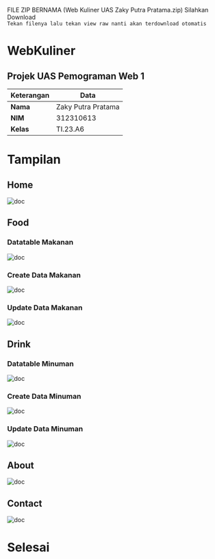 FILE ZIP BERNAMA (Web Kuliner UAS Zaky Putra Pratama.zip) Silahkan Download<br>
`Tekan filenya lalu tekan view raw nanti akan terdownload otomatis`
# WebKuliner
## Projek UAS Pemograman Web 1
| Keterangan | Data                |
| ---------- | ------------------- |
| **Nama**   | Zaky Putra Pratama |
| **NIM**    | 312310613           |
| **Kelas**  | TI.23.A6            |
# Tampilan
## Home
![doc](doc/1.png)
## Food
### Datatable Makanan
![doc](doc/2.png)
### Create Data Makanan
![doc](doc/3.png)
### Update Data Makanan
![doc](doc/4.png)
## Drink
### Datatable Minuman
![doc](doc/5.png)
### Create Data Minuman
![doc](doc/6.png)
### Update Data Minuman
![doc](doc/7.png)
## About
![doc](doc/8.png)
## Contact
![doc](doc/9.png)
# Selesai
